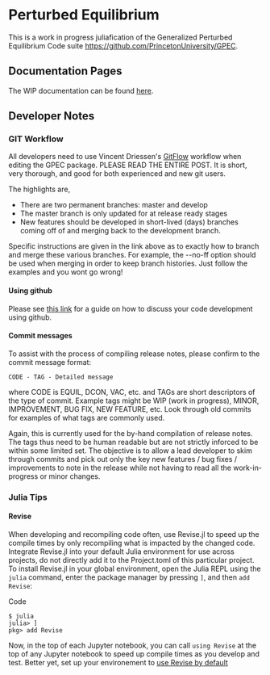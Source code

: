 # Perturbed Equilibrium

This is a work in progress juliafication of the Generalized Perturbed Equilibrium Code suite https://github.com/PrincetonUniversity/GPEC.

## Documentation Pages

The WIP documentation can be found [here](https://openfusiontoolkit.github.io/JPEC/dev/).


## Developer Notes

### GIT Workflow 

All developers need to use Vincent Driessen's [GitFlow](http://nvie.com/posts/a-successful-git-branching-model) workflow when editing the GPEC package. PLEASE READ THE ENTIRE POST. It is short, very thorough, and good for both experienced and new git users.

The highlights are,
  - There are two permanent branches: master and develop
  - The master branch is only updated for at release ready stages
  - New features should be developed in short-lived (days) branches coming off of and merging back to the development branch.
  
Specific instructions are given in the link above as to exactly how to branch and merge these various branches. For example, the --no-ff option should be used when merging in order to keep branch histories. Just follow the examples and you wont go wrong!

#### Using github

Please see [this link](https://docs.google.com/document/d/1XAOTz1IV8ErZAAk-iSuEuddNOLB5XcoVZsAbPKRUUuA/edit?usp=sharing) for a guide on how to discuss your code development using github. 

#### Commit messages

To assist with the process of compiling release notes, please confirm to the commit message format:
```
CODE - TAG - Detailed message
```
where CODE is EQUIL, DCON, VAC, etc. and TAGs are short descriptors of the type of commit. Example tags might be WIP (work in progress), MINOR, IMPROVEMENT, BUG FIX, NEW FEATURE, etc. Look through old commits for examples of what tags are commonly used. 

Again, this is currently used for the by-hand compilation of release notes. The tags thus need to be human readable but are not strictly inforced to be within some limited set. The objective is to allow a lead developer to skim through commits and pick out only the key new features / bug fixes / improvements to note in the release while not having to read all the work-in-progress or minor changes.


### Julia Tips

#### Revise 

When developing and recompiling code often, use Revise.jl to speed up the compile times by only recompiling what is impacted by the changed code. Integrate Revise.jl into your default Julia environment for use across projects, do not directly add it to the Project.toml of this particular project. To install Revise.jl in your global environment, open the Julia REPL using the `julia` command, enter the package manager by pressing `]`, and then `add Revise`:

Code

    $ julia
    julia> ]
    pkg> add Revise

Now, in the top of each Jupyter notebook, you can call `using Revise` at the top of any Jupyter notebook to speed up compile times as you develop and test. Better yet, set up your environement to [use Revise by default](https://timholy.github.io/Revise.jl/stable/config/#Using-Revise-by-default)